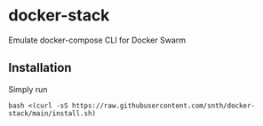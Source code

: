 # docker-stack

Emulate docker-compose CLI for Docker Swarm

## Installation

Simply run

    bash <(curl -sS https://raw.githubusercontent.com/snth/docker-stack/main/install.sh)
